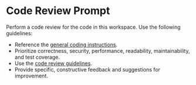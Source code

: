 <!-- file: .github/prompts/code-review.prompt.md -->
<!-- version: 1.0.0 -->
<!-- guid: 7a1cf164-c2cd-4801-9621-d8fd7fe4afd0 -->

<!-- file: .github/prompts/code-review.prompt.md -->

# Code Review Prompt

Perform a code review for the code in this workspace. Use the following guidelines:

- Reference the [general coding instructions](../instructions/general-coding.instructions.md).
- Prioritize correctness, security, performance, readability, maintainability, and test coverage.
- Use the [code review guidelines](../review-selection.md).
- Provide specific, constructive feedback and suggestions for improvement.
